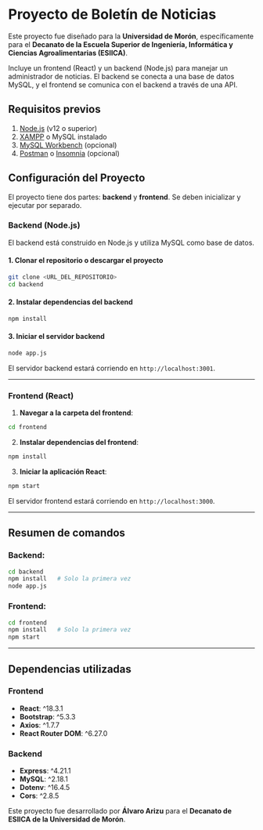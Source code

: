 
# Proyecto de Boletín de Noticias

Este proyecto fue diseñado para la **Universidad de Morón**, específicamente para el **Decanato de la Escuela Superior de Ingeniería, Informática y Ciencias Agroalimentarias (ESIICA)**.

Incluye un frontend (React) y un backend (Node.js) para manejar un administrador de noticias. El backend se conecta a una base de datos MySQL, y el frontend se comunica con el backend a través de una API.

## Requisitos previos

1. [Node.js](https://nodejs.org/) (v12 o superior)
2. [XAMPP](https://www.apachefriends.org/es/index.html) o MySQL instalado
3. [MySQL Workbench](https://www.mysql.com/products/workbench/) (opcional)
4. [Postman](https://www.postman.com/) o [Insomnia](https://insomnia.rest/) (opcional)

## Configuración del Proyecto

El proyecto tiene dos partes: **backend** y **frontend**. Se deben inicializar y ejecutar por separado.

### Backend (Node.js)

El backend está construido en Node.js y utiliza MySQL como base de datos.

#### 1. Clonar el repositorio o descargar el proyecto

```bash
git clone <URL_DEL_REPOSITORIO>
cd backend
```

#### 2. Instalar dependencias del backend

```bash
npm install
```

#### 3. Iniciar el servidor backend

```bash
node app.js
```

El servidor backend estará corriendo en `http://localhost:3001`.

---

### Frontend (React)

1. **Navegar a la carpeta del frontend**:

```bash
cd frontend
```

2. **Instalar dependencias del frontend**:

```bash
npm install
```

3. **Iniciar la aplicación React**:

```bash
npm start
```

El servidor frontend estará corriendo en `http://localhost:3000`.

---

## Resumen de comandos

### Backend:

```bash
cd backend
npm install   # Solo la primera vez
node app.js
```

### Frontend:

```bash
cd frontend
npm install   # Solo la primera vez
npm start
```

---

## Dependencias utilizadas

### Frontend

- **React**: ^18.3.1
- **Bootstrap**: ^5.3.3
- **Axios**: ^1.7.7
- **React Router DOM**: ^6.27.0

### Backend

- **Express**: ^4.21.1
- **MySQL**: ^2.18.1
- **Dotenv**: ^16.4.5
- **Cors**: ^2.8.5

Este proyecto fue desarrollado por **Álvaro Arizu** para el **Decanato de ESIICA de la Universidad de Morón**.

